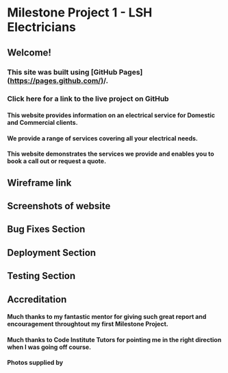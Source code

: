 # Milestone Project 1 - LSH Electricians


## **Welcome!** 

### This site was built using [GitHub Pages] (https://pages.github.com/)/.

### Click here for a link to the live project on GitHub



#### This website provides information on an electrical service for Domestic and Commercial clients.  
#### We provide a range of services covering all your electrical needs.
#### This website demonstrates the services we provide and enables you to book a call out or request a quote.


## Wireframe link

## Screenshots of website

## Bug Fixes Section

## Deployment Section

## Testing Section

## Accreditation

#### Much thanks to my fantastic mentor for giving such great report and encouragement throughtout my first Milestone Project.

#### Much thanks to Code Institute Tutors for pointing me in the right direction when I was going off course.

#### Photos supplied by 

